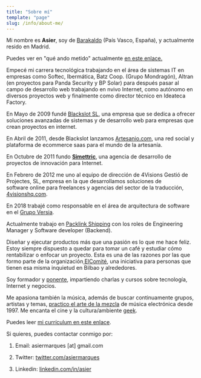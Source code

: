 ```yaml
---
title: "Sobre mí"
template: "page"
slug: /info/about-me/
---
```


Mi nombre es **Asier**, soy de [Barakaldo](http://maps.google.es/maps?q=Barakaldo&hl=es&ie=UTF8&ll=43.2932,-2.988281&spn=11.992083,15.578613&t=h&z=6&iwloc=addr&om=1) (País Vasco, España), y actualmente resido en Madrid.

Puedes ver en "qué ando metido" actualmente [en este enlace.](/en-que-ando-metido/)

Empecé mi carrera tecnológica trabajando en el área de sistemas IT en empresas como Softec, Ibermática, Batz Coop. (Grupo Mondragón), Altran (en proyectos para Panda Security y BP Solar) para después pasar al campo de desarrollo web trabajando en nvivo Internet, como autónomo en diversos proyectos web y finalmente como director técnico en Ideateca Factory.

En Mayo de 2009 fundé [Blackslot SL](http://blackslot.com), una empresa que se dedica a ofrecer soluciones avanzadas de sistemas y de desarrollo web para empresas que crean proyectos en internet.

En Abril de 2011, desde Blackslot lanzamos [Artesanio.com](http://artesanio.com), una red social y plataforma de ecommerce saas para el mundo de la artesanía.

En Octubre de 2011 fundo **[Simettric](http://simettric.com)**, una agencia de desarrollo de proyectos de innovación para Internet.

En Febrero de 2012 me uno al equipo de dirección de 4Visions Gestió de Projectes, SL, empresa en la que desarrollamos soluciones de software online para freelances y agencias del sector de la traducción, [4visionshq.com](http://4visionshq.com).

En 2018 trabajé como responsable en el área de arquitectura de software en el [Grupo Versia](https://www.versia.com/). 

Actualmente trabajo en [Packlink Shipping](https://www.packlink.com/) con los roles de Engineering Manager y Software developer (Backend).

Diseñar y ejecutar productos más que una pasión es lo que me hace feliz. Estoy siempre dispuesto a quedar para tomar un café y estudiar cómo rentabilizar o enfocar un proyecto. Esta es una de las razones por las que formo parte de la organización[ ElComité](http://elcomite.bio), una iniciativa para personas que tienen esa misma inquietud en Bilbao y alrededores.

Soy formador y [ponente](http://es.slideshare.net/asiermarques), impartiendo charlas y cursos sobre tecnología, Internet y negocios.

Me apasiona también la música, además de buscar continuamente grupos, artistas y temas, [practico el arte de la mezcla](https://www.mixcloud.com/asiermarques) de música electrónica desde 1997. Me encanta el cine y la cultura/ambiente [geek](http://es.wikipedia.org/wiki/Geek).

Puedes leer [mi currículum en este enlace](/curriculum-vitae/).

Si quieres, puedes contactar conmigo por:



 	
  1. Email: asiermarques [at] gmail.com

 	
  2. Twitter: [twitter.com/asiermarques](http://twitter.com/asiermarques)

 	
  3. Linkedin: [linkedin.com/in/asier](http://www.linkedin.com/in/asier)



